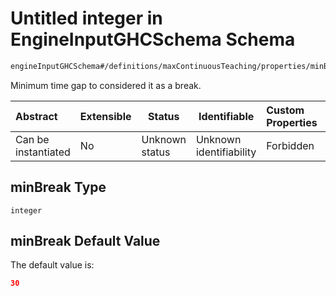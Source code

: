 # Untitled integer in EngineInputGHCSchema Schema

```txt
engineInputGHCSchema#/definitions/maxContinuousTeaching/properties/minBreak
```

Minimum time gap to considered it as a break.


| Abstract            | Extensible | Status         | Identifiable            | Custom Properties | Additional Properties | Access Restrictions | Defined In                                                         |
| :------------------ | ---------- | -------------- | ----------------------- | :---------------- | --------------------- | ------------------- | ------------------------------------------------------------------ |
| Can be instantiated | No         | Unknown status | Unknown identifiability | Forbidden         | Allowed               | none                | [ghc.schema.json\*](../out/ghc.schema.json "open original schema") |

## minBreak Type

`integer`

## minBreak Default Value

The default value is:

```json
30
```
